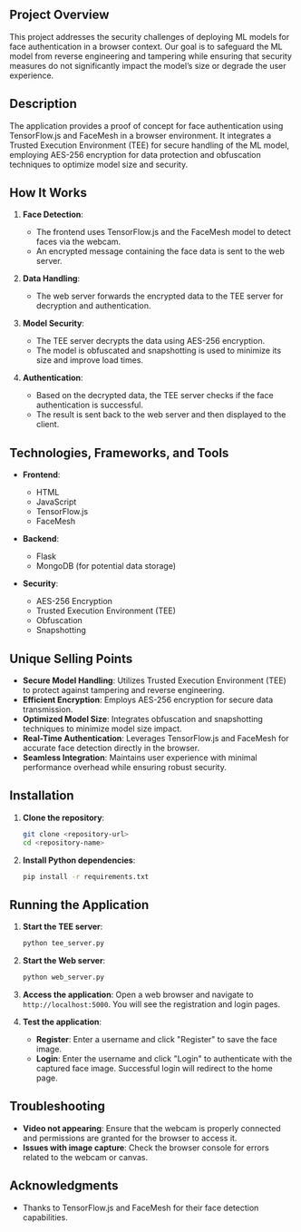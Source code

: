 ## Project Overview

This project addresses the security challenges of deploying ML models for face authentication in a browser context. Our goal is to safeguard the ML model from reverse engineering and tampering while ensuring that security measures do not significantly impact the model’s size or degrade the user experience.

## Description

The application provides a proof of concept for face authentication using TensorFlow.js and FaceMesh in a browser environment. It integrates a Trusted Execution Environment (TEE) for secure handling of the ML model, employing AES-256 encryption for data protection and obfuscation techniques to optimize model size and security.

## How It Works

1. **Face Detection**:
   - The frontend uses TensorFlow.js and the FaceMesh model to detect faces via the webcam.
   - An encrypted message containing the face data is sent to the web server.

2. **Data Handling**:
   - The web server forwards the encrypted data to the TEE server for decryption and authentication.

3. **Model Security**:
   - The TEE server decrypts the data using AES-256 encryption.
   - The model is obfuscated and snapshotting is used to minimize its size and improve load times.

4. **Authentication**:
   - Based on the decrypted data, the TEE server checks if the face authentication is successful.
   - The result is sent back to the web server and then displayed to the client.

## Technologies, Frameworks, and Tools

- **Frontend**:
  - HTML
  - JavaScript
  - TensorFlow.js
  - FaceMesh

- **Backend**:
  - Flask
  - MongoDB (for potential data storage)

- **Security**:
  - AES-256 Encryption
  - Trusted Execution Environment (TEE)
  - Obfuscation
  - Snapshotting

## Unique Selling Points

- **Secure Model Handling**: Utilizes Trusted Execution Environment (TEE) to protect against tampering and reverse engineering.
- **Efficient Encryption**: Employs AES-256 encryption for secure data transmission.
- **Optimized Model Size**: Integrates obfuscation and snapshotting techniques to minimize model size impact.
- **Real-Time Authentication**: Leverages TensorFlow.js and FaceMesh for accurate face detection directly in the browser.
- **Seamless Integration**: Maintains user experience with minimal performance overhead while ensuring robust security.

## Installation

1. **Clone the repository**:
    ```bash
    git clone <repository-url>
    cd <repository-name>
    ```

2. **Install Python dependencies**:
    ```bash
    pip install -r requirements.txt
    ```

## Running the Application

1. **Start the TEE server**:
    ```bash
    python tee_server.py
    ```

2. **Start the Web server**:
    ```bash
    python web_server.py
    ```

3. **Access the application**:
    Open a web browser and navigate to `http://localhost:5000`. You will see the registration and login pages.

4. **Test the application**:
    - **Register**: Enter a username and click "Register" to save the face image.
    - **Login**: Enter the username and click "Login" to authenticate with the captured face image. Successful login will redirect to the home page.

## Troubleshooting

- **Video not appearing**: Ensure that the webcam is properly connected and permissions are granted for the browser to access it.
- **Issues with image capture**: Check the browser console for errors related to the webcam or canvas.

## Acknowledgments

- Thanks to TensorFlow.js and FaceMesh for their face detection capabilities.
